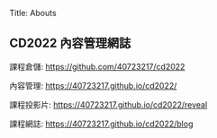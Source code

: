 Title: Abouts

## CD2022 內容管理網誌

課程倉儲: <a href="https://github.com/40723217/cd2022">https://github.com/40723217/cd2022</a>

內容管理: <a href="https://40723217.github.io/cd2022/">https://40723217.github.io/cd2022/</a>

課程投影片: <a href="https://40723217.github.io/cd2022/reveal">https://40723217.github.io/cd2022/reveal</a>

課程網誌: <a href="https://40723217.github.io/cd2022/blog">https://40723217.github.io/cd2022/blog</a>








